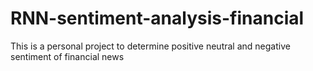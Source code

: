 # RNN-sentiment-analysis-financial

This is a personal project to determine positive neutral and negative sentiment of financial  news
